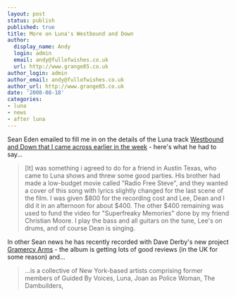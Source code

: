 ```yaml
---
layout: post
status: publish
published: true
title: More on Luna's Westbound and Down
author:
  display_name: Andy
  login: admin
  email: andy@fullofwishes.co.uk
  url: http://www.grange85.co.uk
author_login: admin
author_email: andy@fullofwishes.co.uk
author_url: http://www.grange85.co.uk
date: '2008-08-18'
categories:
- luna
- news
- after luna
---
```

<p>Sean Eden emailed to fill me in on the details of the Luna track <a href="/2008/08/15/a-new-to-me-at-least-luna-track/">Westbound and Down that I came across earlier in the week</a> - here's what he had to say...</p>
<blockquote><p>[It] was something i agreed to do for a friend in Austin Texas, who came to Luna shows and threw some good parties. His brother had made a low-budget movie called "Radio Free Steve", and they wanted a cover of this song with lyrics slightly changed for the last scene of the film. I was given $800 for the recording cost and Lee, Dean and I did it in an afternoon for about $400. The other $400 remaining was used to fund the video for "Superfreaky Memories" done by my friend Christian Moore. I play the bass and all guitars on the tune, Lee's on drums, and of course Dean is singing.</p></blockquote>
<p>In other Sean news he has recently recorded with Dave Derby's new project <a href="http://www.myspace.com/gramercyarms">Gramercy Arms</a> - the album is getting lots of good reviews (in the UK for some reason) and...</p>
<blockquote><p>...is a collective of New York-based artists comprising former members of Guided By Voices, Luna, Joan as Police Woman, The Dambuilders,</p></blockquote>
